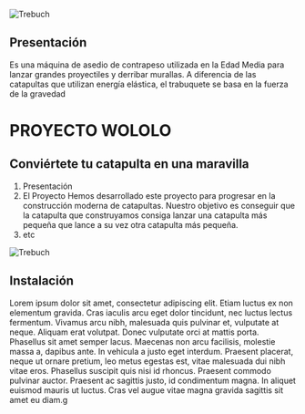 ![Trebuch](https://i.blogs.es/4cf283/trebuchet-park/1366_2000.jpg)
## Presentación
 Es una máquina de asedio de contrapeso utilizada en la Edad Media para lanzar grandes proyectiles y derribar murallas. A diferencia de las catapultas que utilizan energía elástica, el trabuquete se basa en la fuerza de la gravedad
 
# PROYECTO WOLOLO
## Conviértete tu catapulta en una maravilla

1. Presentación
2. El Proyecto
    Hemos desarrollado este proyecto para progresar en la construcción moderna de catapultas. Nuestro objetivo es conseguir que la catapulta que construyamos consiga lanzar una catapulta más pequeña que lance a su vez otra catapulta más pequeña.
3. etc 

![Trebuch](https://i.blogs.es/4cf283/trebuchet-park/1366_2000.jpg)

## Instalación 
Lorem ipsum dolor sit amet, consectetur adipiscing elit. Etiam luctus ex non elementum gravida. Cras iaculis arcu eget dolor tincidunt, nec luctus lectus fermentum. Vivamus arcu nibh, malesuada quis pulvinar et, vulputate at neque. Aliquam erat volutpat. Donec vulputate orci at mattis porta. Phasellus sit amet semper lacus. Maecenas non arcu facilisis, molestie massa a, dapibus ante. In vehicula a justo eget interdum. Praesent placerat, neque ut ornare pretium, leo metus egestas est, vitae malesuada dui nibh vitae eros. Phasellus suscipit quis nisi id rhoncus. Praesent commodo pulvinar auctor. Praesent ac sagittis justo, id condimentum magna. In aliquet euismod mauris ut luctus. Cras vel augue vitae magna gravida sagittis sit amet eu diam.g
